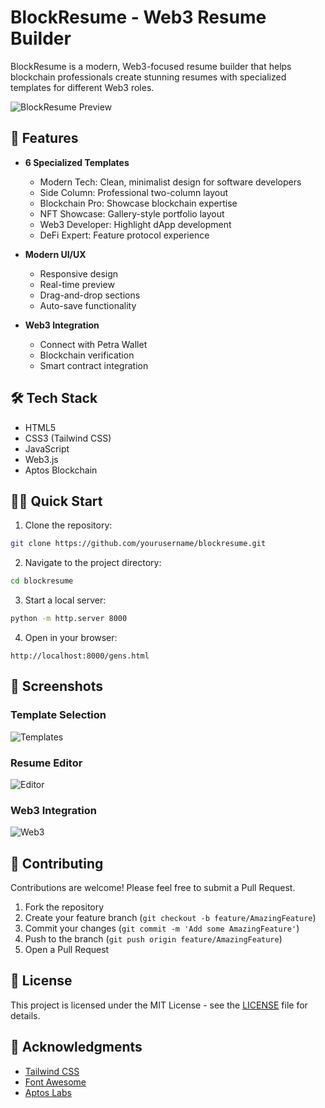 # BlockResume - Web3 Resume Builder

BlockResume is a modern, Web3-focused resume builder that helps blockchain professionals create stunning resumes with specialized templates for different Web3 roles.

![BlockResume Preview](preview.png)

## 🚀 Features

- **6 Specialized Templates**
  - Modern Tech: Clean, minimalist design for software developers
  - Side Column: Professional two-column layout
  - Blockchain Pro: Showcase blockchain expertise
  - NFT Showcase: Gallery-style portfolio layout
  - Web3 Developer: Highlight dApp development
  - DeFi Expert: Feature protocol experience

- **Modern UI/UX**
  - Responsive design
  - Real-time preview
  - Drag-and-drop sections
  - Auto-save functionality

- **Web3 Integration**
  - Connect with Petra Wallet
  - Blockchain verification
  - Smart contract integration

## 🛠️ Tech Stack

- HTML5
- CSS3 (Tailwind CSS)
- JavaScript
- Web3.js
- Aptos Blockchain

## 🏃‍♂️ Quick Start

1. Clone the repository:
```bash
git clone https://github.com/yourusername/blockresume.git
```

2. Navigate to the project directory:
```bash
cd blockresume
```

3. Start a local server:
```bash
python -m http.server 8000
```

4. Open in your browser:
```
http://localhost:8000/gens.html
```

## 📱 Screenshots

### Template Selection
![Templates](templates.png)

### Resume Editor
![Editor](editor.png)

### Web3 Integration
![Web3](web3.png)

## 🤝 Contributing

Contributions are welcome! Please feel free to submit a Pull Request.

1. Fork the repository
2. Create your feature branch (`git checkout -b feature/AmazingFeature`)
3. Commit your changes (`git commit -m 'Add some AmazingFeature'`)
4. Push to the branch (`git push origin feature/AmazingFeature`)
5. Open a Pull Request

## 📄 License

This project is licensed under the MIT License - see the [LICENSE](LICENSE) file for details.

## 🙏 Acknowledgments

- [Tailwind CSS](https://tailwindcss.com/)
- [Font Awesome](https://fontawesome.com/)
- [Aptos Labs](https://aptoslabs.com/) 
